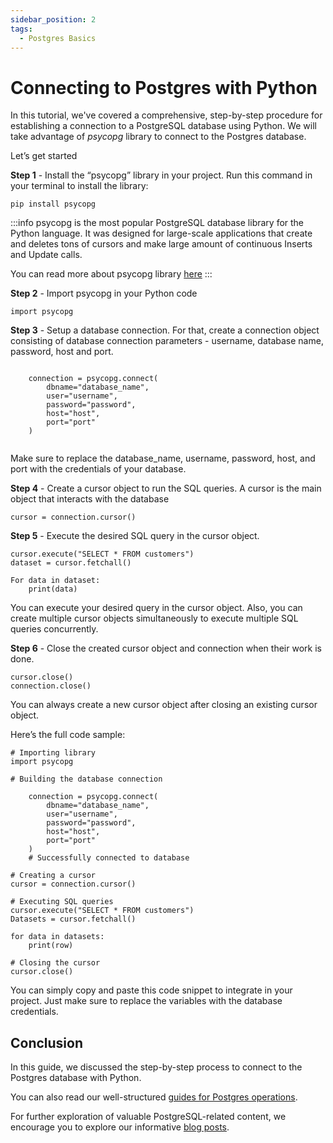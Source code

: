 ```yaml
---
sidebar_position: 2
tags:
  - Postgres Basics
---
```


# Connecting to Postgres with Python

In this tutorial, we've covered a comprehensive, step-by-step procedure for establishing a connection to a PostgreSQL database using Python. We will take advantage of _psycopg_ library to connect to the Postgres database.

Let’s get started

**Step 1** - Install the “psycopg” library in your project. Run this command in your terminal to install the library:

```
pip install psycopg
```

:::info
psycopg is the most popular PostgreSQL database library for the Python language. It was designed for large-scale applications that create and deletes tons of cursors and make large amount of continuous Inserts and Update calls.

You can read more about psycopg library [here](https://pypi.org/project/psycopg/)
:::

**Step 2** - Import psycopg in your Python code

```
import psycopg
```

**Step 3** - Setup a database connection. For that, create a connection object consisting of database connection parameters - username, database name, password, host and port.

```

    connection = psycopg.connect(
        dbname="database_name",
        user="username",
        password="password",
        host="host",
        port="port"
    )


```

Make sure to replace the database_name, username, password, host, and port with the credentials of your database.

**Step 4** - Create a cursor object to run the SQL queries. A cursor is the main object that interacts with the database

```
cursor = connection.cursor()
```

**Step 5** - Execute the desired SQL query in the cursor object.

```
cursor.execute("SELECT * FROM customers")
dataset = cursor.fetchall()

For data in dataset:
    print(data)
```

You can execute your desired query in the cursor object. Also, you can create multiple cursor objects simultaneously to execute multiple SQL queries concurrently.

**Step 6** - Close the created cursor object and connection when their work is done.

```
cursor.close()
connection.close()
```

You can always create a new cursor object after closing an existing cursor object.

Here’s the full code sample:

```
# Importing library
import psycopg

# Building the database connection

    connection = psycopg.connect(
        dbname="database_name",
        user="username",
        password="password",
        host="host",
        port="port"
    )
    # Successfully connected to database

# Creating a cursor
cursor = connection.cursor()

# Executing SQL queries
cursor.execute("SELECT * FROM customers")
Datasets = cursor.fetchall()

for data in datasets:
    print(row)

# Closing the cursor
cursor.close()

```

You can simply copy and paste this code snippet to integrate in your project. Just make sure to replace the variables with the database credentials.

## Conclusion

In this guide, we discussed the step-by-step process to connect to the Postgres database with Python.

You can also read our well-structured [guides for Postgres operations](https://tembo.io/docs/category/postgres-guides).

For further exploration of valuable PostgreSQL-related content, we encourage you to explore our informative [blog posts](https://tembo.io/blog).
